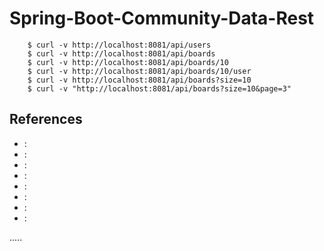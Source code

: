 Spring-Boot-Community-Data-Rest
===============================

```
	$ curl -v http://localhost:8081/api/users
	$ curl -v http://localhost:8081/api/boards
	$ curl -v http://localhost:8081/api/boards/10
	$ curl -v http://localhost:8081/api/boards/10/user
	$ curl -v http://localhost:8081/api/boards?size=10
	$ curl -v "http://localhost:8081/api/boards?size=10&page=3"

```



References
----------
- []( ""):
- []( ""):
- []( ""):
- []( ""):
- []( ""):
- []( ""):
- []( ""):
- []( ""):


.....

